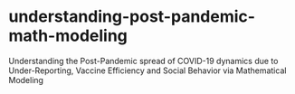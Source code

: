 # understanding-post-pandemic-math-modeling
Understanding the Post-Pandemic spread of COVID-19 dynamics due to Under-Reporting, Vaccine Efficiency and Social Behavior via Mathematical Modeling
